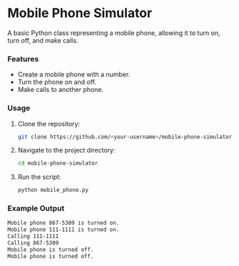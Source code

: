# Mobile Phone Simulator

A basic Python class representing a mobile phone, allowing it to turn on, turn off, and make calls.

### Features
- Create a mobile phone with a number.
- Turn the phone on and off.
- Make calls to another phone.

### Usage

1. Clone the repository:
   ```sh
   git clone https://github.com/<your-username>/mobile-phone-simulator.git
2. Navigate to the project directory:
    ```sh
    cd mobile-phone-simulator
3. Run the script:
    ```sh
    python mobile_phone.py

### Example Output
```sh
Mobile phone 867-5309 is turned on.
Mobile phone 111-1111 is turned on.
Calling 111-1111
Calling 867-5309
Mobile phone is turned off.
Mobile phone is turned off.
